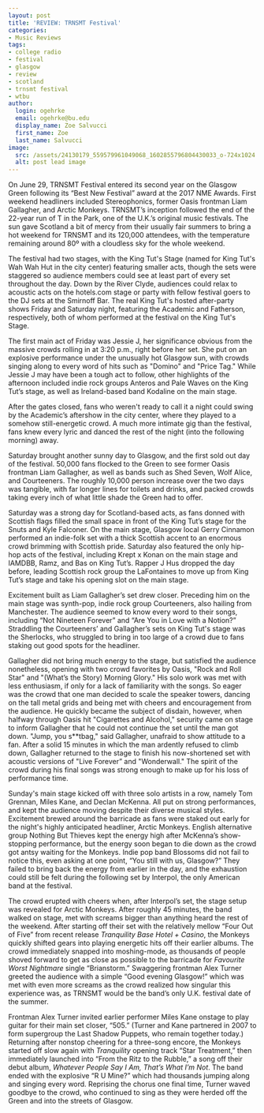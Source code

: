 ```yaml
---
layout: post
title: 'REVIEW: TRNSMT Festival'
categories:
- Music Reviews
tags:
- college radio
- festival
- glasgow
- review
- scotland
- trnsmt festival
- wtbu
author:
  login: ogehrke
  email: ogehrke@bu.edu
  display_name: Zoe Salvucci
  first_name: Zoe
  last_name: Salvucci
image:
  src: /assets/24130179_559579961049068_1602855796804430033_o-724x1024.jpg
  alt: post lead image
---
```

On June 29, TRNSMT Festival entered its second year on the Glasgow Green following its “Best New Festival” award at the 2017 NME Awards. First weekend headliners included Stereophonics, former Oasis frontman Liam Gallagher, and Arctic Monkeys. TRNSMT’s inception followed the end of the 22-year run of T in the Park, one of the U.K.’s original music festivals. The sun gave Scotland a bit of mercy from their usually fair summers to bring a hot weekend for TRNSMT and its 120,000 attendees, with the temperature remaining around 80º with a cloudless sky for the whole weekend.

The festival had two stages, with the King Tut's Stage (named for King Tut's Wah Wah Hut in the city center) featuring smaller acts, though the sets were staggered so audience members could see at least part of every set throughout the day. Down by the River Clyde, audiences could relax to acoustic acts on the hotels.com stage or party with fellow festival goers to the DJ sets at the Smirnoff Bar. The real King Tut's hosted after-party shows Friday and Saturday night, featuring the Academic and Fatherson, respectively, both of whom performed at the festival on the King Tut's Stage.

The first main act of Friday was Jessie J, her significance obvious from the massive crowds rolling in at 3:20 p.m., right before her set. She put on an explosive performance under the unusually hot Glasgow sun, with crowds singing along to every word of hits such as "Domino" and "Price Tag." While Jessie J may have been a tough act to follow, other highlights of the afternoon included indie rock groups Anteros and Pale Waves on the King Tut’s stage, as well as Ireland-based band Kodaline on the main stage.

After the gates closed, fans who weren't ready to call it a night could swing by the Academic’s aftershow in the city center, where they played to a somehow still-energetic crowd. A much more intimate gig than the festival, fans knew every lyric and danced the rest of the night (into the following morning) away.

Saturday brought another sunny day to Glasgow, and the first sold out day of the festival. 50,000 fans flocked to the Green to see former Oasis frontman Liam Gallagher, as well as bands such as Shed Seven, Wolf Alice, and Courteeners. The roughly 10,000 person increase over the two days was tangible, with far longer lines for toilets and drinks, and packed crowds taking every inch of what little shade the Green had to offer.

Saturday was a strong day for Scotland-based acts, as fans donned with Scottish flags filled the small space in front of the King Tut’s stage for the Snuts and Kyle Falconer. On the main stage, Glasgow local Gerry Cinnamon performed an indie-folk set with a thick Scottish accent to an enormous crowd brimming with Scottish pride. Saturday also featured the only hip-hop acts of the festival, including Krept x Konan on the main stage and IAMDBB, Ramz, and Bas on King Tut’s. Rapper J Hus dropped the day before, leading Scottish rock group the LaFontaines to move up from King Tut’s stage and take his opening slot on the main stage.

Excitement built as Liam Gallagher’s set drew closer. Preceding him on the main stage was synth-pop, indie rock group Courteeners, also hailing from Manchester. The audience seemed to know every word to their songs, including “Not Nineteen Forever” and “Are You in Love with a Notion?” Straddling the Courteeners’ and Gallagher’s sets on King Tut's stage was the Sherlocks, who struggled to bring in too large of a crowd due to fans staking out good spots for the headliner.

Gallagher did not bring much energy to the stage, but satisfied the audience nonetheless, opening with two crowd favorites by Oasis, "Rock and Roll Star" and "(What’s the Story) Morning Glory." His solo work was met with less enthusiasm, if only for a lack of familiarity with the songs. So eager was the crowd that one man decided to scale the speaker towers, dancing on the tall metal grids and being met with cheers and encouragement from the audience. He quickly became the subject of disdain, however, when halfway through Oasis hit "Cigarettes and Alcohol," security came on stage to inform Gallagher that he could not continue the set until the man got down. "Jump, you s\*\*tbag," said Gallagher, unafraid to show attitude to a fan. After a solid 15 minutes in which the man ardently refused to climb down, Gallagher returned to the stage to finish his now-shortened set with acoustic versions of "Live Forever” and "Wonderwall." The spirit of the crowd during his final songs was strong enough to make up for his loss of performance time.

Sunday's main stage kicked off with three solo artists in a row, namely Tom Grennan, Miles Kane, and Declan McKenna. All put on strong performances, and kept the audience moving despite their diverse musical styles. Excitement brewed around the barricade as fans were staked out early for the night's highly anticipated headliner, Arctic Monkeys. English alternative group Nothing But Thieves kept the energy high after McKenna’s show-stopping performance, but the energy soon began to die down as the crowd got antsy waiting for the Monkeys. Indie pop band Blossoms did not fail to notice this, even asking at one point, “You still with us, Glasgow?” They failed to bring back the energy from earlier in the day, and the exhaustion could still be felt during the following set by Interpol, the only American band at the festival.

The crowd erupted with cheers when, after Interpol’s set, the stage setup was revealed for Arctic Monkeys. After roughly 45 minutes, the band walked on stage, met with screams bigger than anything heard the rest of the weekend. After starting off their set with the relatively mellow “Four Out of Five” from recent release _Tranquility Base Hotel + Casino_, the Monkeys quickly shifted gears into playing energetic hits off their earlier albums. The crowd immediately snapped into moshing-mode, as thousands of people shoved forward to get as close as possible to the barricade for _Favourite Worst Nightmare_ single “Brianstorm.” Swaggering frontman Alex Turner greeted the audience with a simple “Good evening Glasgow!” which was met with even more screams as the crowd realized how singular this experience was, as TRNSMT would be the band’s only U.K. festival date of the summer.

Frontman Alex Turner invited earlier performer Miles Kane onstage to play guitar for their main set closer, “505.” (Turner and Kane partnered in 2007 to form supergroup the Last Shadow Puppets, who remain together today.) Returning after nonstop cheering for a three-song encore, the Monkeys started off slow again with _Tranquility_ opening track “Star Treatment,” then immediately launched into “From the Ritz to the Rubble,” a song off their debut album, _Whatever People Say I Am, That’s What I’m Not_. The band ended with the explosive “R U Mine?” which had thousands jumping along and singing every word. Reprising the chorus one final time, Turner waved goodbye to the crowd, who continued to sing as they were herded off the Green and into the streets of Glasgow.